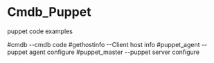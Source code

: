 Cmdb_Puppet
==============

puppet code examples

#cmdb
  --cmdb code
#gethostinfo
  --Client host info
#puppet_agent
  --puppet agent configure
#puppet_master
  --puppet server configure

